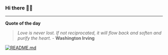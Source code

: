 ### Hi there 👋🏻


---

**Quote of the day**

> *Love is never lost. If not reciprocated, it will flow back and soften and purify the heart.* - **Washington Irving** 

[![README.md](https://github.com/marcolovazzano/marcolovazzano/actions/workflows/readme.yml/badge.svg?branch=main)](https://github.com/marcolovazzano/marcolovazzano/actions/workflows/readme.yml)
